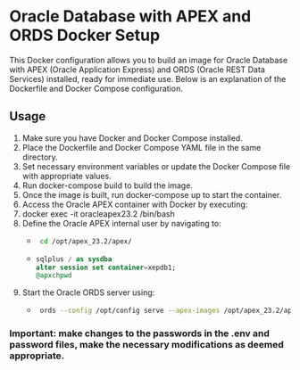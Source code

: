 # Oracle Database with APEX and ORDS Docker Setup
This Docker configuration allows you to build an image for Oracle Database with APEX (Oracle Application Express) and ORDS (Oracle REST Data Services) installed, ready for immediate use. Below is an explanation of the Dockerfile and Docker Compose configuration.

## Usage
1. Make sure you have Docker and Docker Compose installed.
2. Place the Dockerfile and Docker Compose YAML file in the same directory.
3. Set necessary environment variables or update the Docker Compose file with appropriate values.
4. Run docker-compose build to build the image.
5. Once the image is built, run docker-compose up to start the container.
6. Access the Oracle APEX container with Docker by executing:
7. docker exec -it oracleapex23.2 /bin/bash
8. Define the Oracle APEX internal user by navigating to:
   - ~~~sh
      cd /opt/apex_23.2/apex/
     ~~~
   - ~~~sql
     sqlplus / as sysdba
     alter session set container=xepdb1;
     @apxchpwd
     ~~~
9. Start the Oracle ORDS server using:
   - ~~~sh
      ords --config /opt/config serve --apex-images /opt/apex_23.2/apex/images >/dev/null 2>&1 &

### Important: make changes to the passwords in the .env and password files, make the necessary modifications as deemed appropriate.